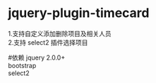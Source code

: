 # jquery-plugin-timecard

1.支持自定义添加删除项目及相关人员<br/>
2.支持 select2 插件选择项目<br/>

#依赖
jquery 2.0.0+<br/>
bootstrap<br/>
select2<br/>

